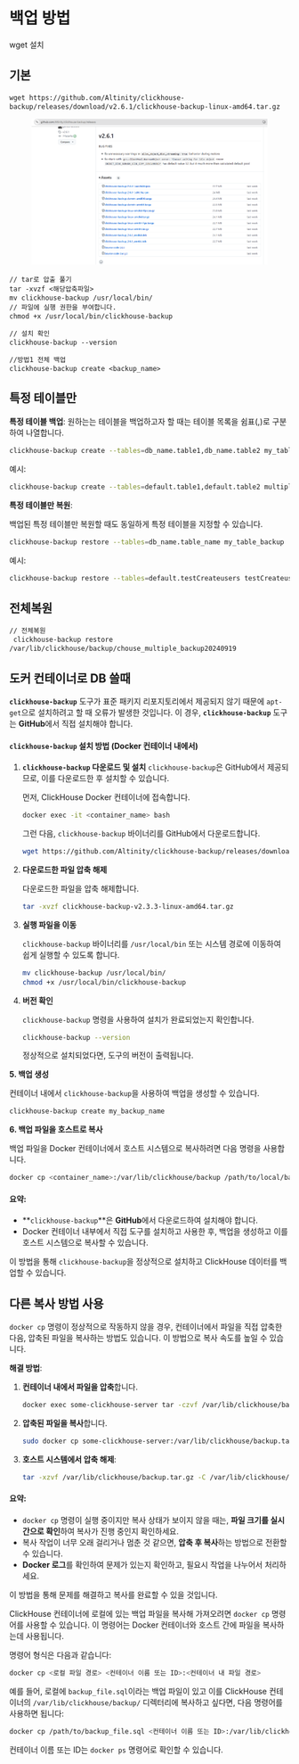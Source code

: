 # 백업 방법

wget 설치



## **기본**

```
wget https://github.com/Altinity/clickhouse-backup/releases/download/v2.6.1/clickhouse-backup-linux-amd64.tar.gz

```

<figure><img src=".gitbook/assets/image (3).png" alt=""><figcaption></figcaption></figure>



```
// tar로 압출 풀기
tar -xvzf <해당압축파일>
mv clickhouse-backup /usr/local/bin/
// 파일에 실행 권한을 부여합니다.
chmod +x /usr/local/bin/clickhouse-backup
```



```
// 설치 확인 
clickhouse-backup --version
```



```
//방법1 전체 백업
clickhouse-backup create <backup_name>

```



## 특정 테이블만



**특정 테이블 백업**: 원하는는 테이블을 백업하고자 할 때는 테이블 목록을 쉼표(,)로 구분하여 나열합니다.

```bash
clickhouse-backup create --tables=db_name.table1,db_name.table2 my_tables_backup
```

예시:

```bash
clickhouse-backup create --tables=default.table1,default.table2 multiple_tables_backup
```



**특정 테이블만 복원**:

백업된 특정 테이블만 복원할 때도 동일하게 특정 테이블을 지정할 수 있습니다.

```bash
clickhouse-backup restore --tables=db_name.table_name my_table_backup
```

예시:

```bash
clickhouse-backup restore --tables=default.testCreateusers testCreateusers_backup
```

##

## 전체복원

```
// 전체복원
 clickhouse-backup restore /var/lib/clickhouse/backup/chouse_multiple_backup20240919
```

## **도커 컨테이너로 DB 쓸때**

**`clickhouse-backup`** 도구가 표준 패키지 리포지토리에서 제공되지 않기 때문에 `apt-get`으로 설치하려고 할 때 오류가 발생한 것입니다. 이 경우, **`clickhouse-backup`** 도구는 **GitHub**에서 직접 설치해야 합니다.

#### `clickhouse-backup` 설치 방법 (Docker 컨테이너 내에서)

1.  **`clickhouse-backup` 다운로드 및 설치** `clickhouse-backup`은 GitHub에서 제공되므로, 이를 다운로드한 후 설치할 수 있습니다.

    먼저, ClickHouse Docker 컨테이너에 접속합니다.

    ```bash
    docker exec -it <container_name> bash
    ```

    그런 다음, `clickhouse-backup` 바이너리를 GitHub에서 다운로드합니다.

    ```bash
    wget https://github.com/Altinity/clickhouse-backup/releases/download/v2.3.3/clickhouse-backup-v2.3.3-linux-amd64.tar.gz
    ```
2.  **다운로드한 파일 압축 해제**

    다운로드한 파일을 압축 해제합니다.

    ```bash
    tar -xvzf clickhouse-backup-v2.3.3-linux-amd64.tar.gz
    ```
3.  **실행 파일을 이동**

    `clickhouse-backup` 바이너리를 `/usr/local/bin` 또는 시스템 경로에 이동하여 쉽게 실행할 수 있도록 합니다.

    ```bash
    mv clickhouse-backup /usr/local/bin/
    chmod +x /usr/local/bin/clickhouse-backup
    ```
4.  **버전 확인**

    `clickhouse-backup` 명령을 사용하여 설치가 완료되었는지 확인합니다.

    ```bash
    clickhouse-backup --version
    ```

    정상적으로 설치되었다면, 도구의 버전이 출력됩니다.

**5. 백업 생성**

컨테이너 내에서 `clickhouse-backup`을 사용하여 백업을 생성할 수 있습니다.

```bash
clickhouse-backup create my_backup_name
```





**6. 백업 파일을 호스트로 복사**

백업 파일을 Docker 컨테이너에서 호스트 시스템으로 복사하려면 다음 명령을 사용합니다.

```bash
docker cp <container_name>:/var/lib/clickhouse/backup /path/to/local/backup/
```

#### 요약:

* \*\*`clickhouse-backup`\*\*은 **GitHub**에서 다운로드하여 설치해야 합니다.
* Docker 컨테이너 내부에서 직접 도구를 설치하고 사용한 후, 백업을 생성하고 이를 호스트 시스템으로 복사할 수 있습니다.

이 방법을 통해 `clickhouse-backup`을 정상적으로 설치하고 ClickHouse 데이터를 백업할 수 있습니다.







## **다른 복사 방법 사용**&#x20;

`docker cp` 명령이 정상적으로 작동하지 않을 경우, 컨테이너에서 파일을 직접 압축한 다음, 압축된 파일을 복사하는 방법도 있습니다. 이 방법으로 복사 속도를 높일 수 있습니다.

**해결 방법**:

1.  **컨테이너 내에서 파일을 압축**합니다.

    ```bash
    docker exec some-clickhouse-server tar -czvf /var/lib/clickhouse/backup.tar.gz /var/lib/clickhouse/backup/chouse_multiple_backup20240919
    ```
2.  **압축된 파일을 복사**합니다.

    ```bash
    sudo docker cp some-clickhouse-server:/var/lib/clickhouse/backup.tar.gz /var/lib/clickhouse/
    ```
3.  **호스트 시스템에서 압축 해제**:

    ```bash
    tar -xzvf /var/lib/clickhouse/backup.tar.gz -C /var/lib/clickhouse/
    ```

#### 요약:

* `docker cp` 명령이 실행 중이지만 복사 상태가 보이지 않을 때는, **파일 크기를 실시간으로 확인**하여 복사가 진행 중인지 확인하세요.
* 복사 작업이 너무 오래 걸리거나 멈춘 것 같으면, **압축 후 복사**하는 방법으로 전환할 수 있습니다.
* **Docker 로그**를 확인하여 문제가 있는지 확인하고, 필요시 작업을 나누어서 처리하세요.

이 방법을 통해 문제를 해결하고 복사를 완료할 수 있을 것입니다.





ClickHouse 컨테이너에 로컬에 있는 백업 파일을 복사해 가져오려면 `docker cp` 명령어를 사용할 수 있습니다. 이 명령어는 Docker 컨테이너와 호스트 간에 파일을 복사하는데 사용됩니다.

명령어 형식은 다음과 같습니다:

```bash
docker cp <로컬 파일 경로> <컨테이너 이름 또는 ID>:<컨테이너 내 파일 경로>
```

예를 들어, 로컬에 `backup_file.sql`이라는 백업 파일이 있고 이를 ClickHouse 컨테이너의 `/var/lib/clickhouse/backup/` 디렉터리에 복사하고 싶다면, 다음 명령어를 사용하면 됩니다:

```bash
docker cp /path/to/backup_file.sql <컨테이너 이름 또는 ID>:/var/lib/clickhouse/backup/
```

컨테이너 이름 또는 ID는 `docker ps` 명령어로 확인할 수 있습니다.
